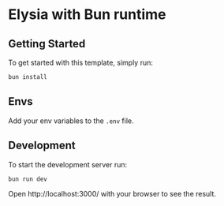 # Elysia with Bun runtime

## Getting Started

To get started with this template, simply run:

```bash
bun install
```

## Envs

Add your env variables to the `.env` file.

## Development

To start the development server run:

```bash
bun run dev
```

Open http://localhost:3000/ with your browser to see the result.
